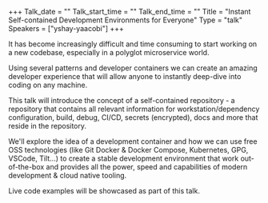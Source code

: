 +++
Talk_date = ""
Talk_start_time = ""
Talk_end_time = ""
Title = "Instant Self-contained Development Environments for Everyone"
Type = "talk"
Speakers = ["yshay-yaacobi"]
+++

It has become increasingly difficult and time consuming to start working on a new codebase, especially in a polyglot microservice world.

Using several patterns and developer containers we can create an amazing developer experience that will allow anyone to instantly deep-dive into coding on any machine.

This talk will introduce the concept of a self-contained repository - a repository that contains all relevant information for workstation/dependency configuration, build, debug, CI/CD, secrets (encrypted), docs and more that reside in the repository.

We'll explore the idea of a development container and how we can use free OSS technologies (like Git Docker & Docker Compose, Kubernetes, GPG, VSCode, Tilt...) to create a stable development environment that work out-of-the-box and provides all the power, speed and capabilities of modern development & cloud native tooling.

Live code examples will be showcased as part of this talk.

